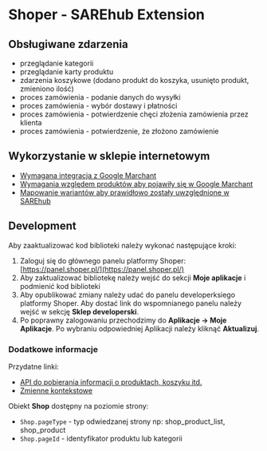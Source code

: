 # Shoper - SAREhub Extension

## Obsługiwane zdarzenia

- przeglądanie kategorii
- przeglądanie karty produktu
- zdarzenia koszykowe (dodano produkt do koszyka, usunięto produkt, zmieniono ilość)
- proces zamówienia - podanie danych do wysyłki
- proces zamówienia - wybór dostawy i płatności
- proces zamówienia - potwierdzenie chęci złożenia zamówienia przez klienta
- proces zamówienia - potwierdzenie, że złożono zamówienie

## Wykorzystanie w sklepie internetowym

- [Wymagana integracja z Google Marchant](https://www.shoper.pl/help/artykul/integracja-z-google-merchant-center/)
- [Wymagania względem produktów aby pojawiły się w Google Marchant](https://www.shoper.pl/help/artykul/plik-produktowy-google-wymagania-specyfikacja-google-merchant-center/)
- [Mapowanie wariantów aby prawidłowo zostały uwzględnione w SAREhub](https://www.shoper.pl/help/artykul/mapowanie-wariantow-dla-google-merchant-center/)

## Development

Aby zaaktualizować kod biblioteki należy wykonać następujące kroki:

1. Zaloguj się do głównego panelu platformy Shoper: [https://panel.shoper.pl/](https://panel.shoper.pl/)
2. Aby zaktualizować bibliotekę należy wejść do sekcji **Moje aplikacje** i podmienić kod biblioteki
3. Aby opublikować zmiany należy udać do panelu developerksiego platformy Shoper. Aby dostać link do wspomnianego panelu należy wejść w sekcję **Sklep developerski**.
4. Po poprawny zalogowaniu przechodzimy do **Aplikacje -> Moje Aplikacje**. Po wybraniu odpowiedniej Aplikacji należy kliknąć **Aktualizuj**.

### Dodatkowe informacje

Przydatne linki:

- [API do pobierania informacji o produktach, koszyku itd.](https://developers.shoper.pl/developers/front-api/getting-started)
- [Zmienne kontekstowe](https://developers.shoper.pl/developers/snippets/contexts)

Obiekt **Shop** dostępny na poziomie strony:

- ```Shop.pageType``` - typ odwiedzanej strony np: shop_product_list, shop_product
- ```Shop.pageId``` - identyfikator produktu lub kategorii
